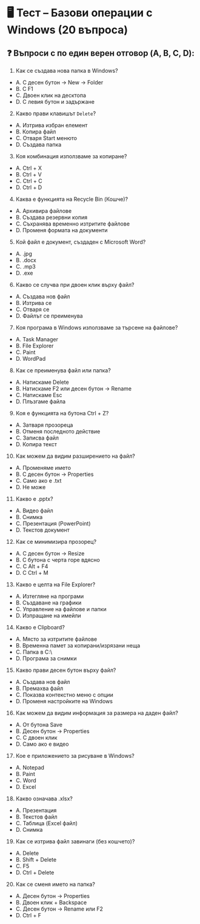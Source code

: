 # 🖥️ Тест – Базови операции с Windows (20 въпроса)

## ❓ Въпроси с по един верен отговор (A, B, C, D):

1. Как се създава нова папка в Windows?
- A. С десен бутон → New → Folder  
- B. С F1  
- C. Двоен клик на десктопа  
- D. С левия бутон и задържане

2. Какво прави клавишът `Delete`?
- A. Изтрива избран елемент  
- B. Копира файл  
- C. Отваря Start менюто  
- D. Създава папка

3. Коя комбинация използваме за копиране?
- A. Ctrl + X  
- B. Ctrl + V  
- C. Ctrl + C  
- D. Ctrl + D

4. Каква е функцията на Recycle Bin (Кошче)?
- A. Архивира файлове  
- B. Създава резервни копия  
- C. Съхранява временно изтритите файлове  
- D. Променя формата на документи

5. Кой файл е документ, създаден с Microsoft Word?
- A. .jpg  
- B. .docx  
- C. .mp3  
- D. .exe

6. Какво се случва при двоен клик върху файл?
- A. Създава нов файл  
- B. Изтрива се  
- C. Отваря се  
- D. Файлът се преименува

7. Коя програма в Windows използваме за търсене на файлове?
- A. Task Manager  
- B. File Explorer  
- C. Paint  
- D. WordPad

8. Как се преименува файл или папка?
- A. Натискаме Delete  
- B. Натискаме F2 или десен бутон → Rename  
- C. Натискаме Esc  
- D. Плъзгаме файла

9. Коя е функцията на бутона Ctrl + Z?
- A. Затваря прозореца  
- B. Отменя последното действие  
- C. Записва файл  
- D. Копира текст

10. Как можем да видим разширението на файл?
- A. Променяме името  
- B. С десен бутон → Properties  
- C. Само ако е .txt  
- D. Не може

11. Какво е .pptx?
- A. Видео файл  
- B. Снимка  
- C. Презентация (PowerPoint)  
- D. Текстов документ

12. Как се минимизира прозорец?
- A. С десен бутон → Resize  
- B. С бутона с черта горе вдясно  
- C. С Alt + F4  
- D. С Ctrl + M

13. Какво е целта на File Explorer?
- A. Изтегляне на програми  
- B. Създаване на графики  
- C. Управление на файлове и папки  
- D. Изпращане на имейли

14. Какво е Clipboard?
- A. Място за изтритите файлове  
- B. Временна памет за копирани/изрязани неща  
- C. Папка в C:\  
- D. Програма за снимки

15. Какво прави десен бутон върху файл?
- A. Създава нов файл  
- B. Премахва файл  
- C. Показва контекстно меню с опции  
- D. Променя настройките на Windows

16. Как можем да видим информация за размера на даден файл?
- A. От бутона Save  
- B. Десен бутон → Properties  
- C. С двоен клик  
- D. Само ако е видео

17. Кое е приложението за рисуване в Windows?
- A. Notepad  
- B. Paint  
- C. Word  
- D. Excel

18. Какво означава .xlsx?
- A. Презентация  
- B. Текстов файл  
- C. Таблица (Excel файл)  
- D. Снимка

19. Как се изтрива файл завинаги (без кошчето)?
- A. Delete  
- B. Shift + Delete  
- C. F5  
- D. Ctrl + Delete

20. Как се сменя името на папка?
- A. Десен бутон → Properties  
- B. Двоен клик + Backspace  
- C. Десен бутон → Rename или F2  
- D. Ctrl + F


